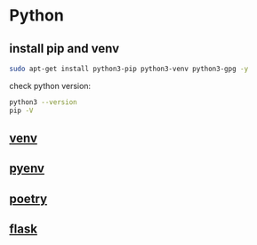 # Python

## install pip and venv

```bash
sudo apt-get install python3-pip python3-venv python3-gpg -y
```

check python version:

```bash
python3 --version
pip -V
```

## [venv](/python/venv.md)

## [pyenv](/python/pyenv.md)

## [poetry](/python/poetry.md)

## [flask](/python/flask.md)
